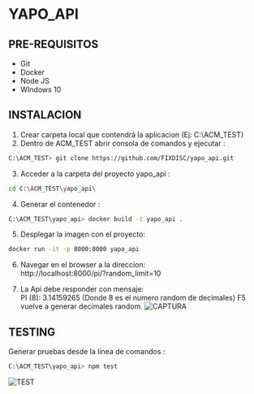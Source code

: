 # YAPO_API

## PRE-REQUISITOS
- Git
- Docker
- Node JS
- WIndows 10
## INSTALACION
1. Crear carpeta local que contendrá la aplicacion (Ej: C:\ACM_TEST)
2. Dentro de ACM_TEST abrir consola de comandos y ejecutar : 
```sh
C:\ACM_TEST> git clone https://github.com/FIXDISC/yapo_api.git
```
3. Acceder a la carpeta del proyecto yapo_api :
```sh
cd C:\ACM_TEST\yapo_api\
```
4. Generar el contenedor :
```sh
C:\ACM_TEST\yapo_api> docker build -t yapo_api .
```
5. Desplegar la imagen con el proyecto:
```sh
docker run -it -p 8000:8000 yapo_api
```
6. Navegar en el browser a la direccion:  
   http://localhost:8000/pi/?random_limit=10
   
7. La Api debe responder con mensaje:   
   PI (8): 3.14159265  (Donde 8 es el numero random de decimales) 
   F5 vuelve a generar decimales random.
   ![CAPTURA](https://github.com/FIXDISC/yapo_heroes/tree/master/CAPTURA.PNG)

## TESTING
Generar pruebas desde la linea de comandos :
```sh
C:\ACM_TEST\yapo_api> npm test
```
![TEST](https://github.com/FIXDISC/yapo_heroes/tree/master/test.PNG)
